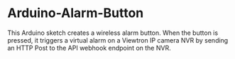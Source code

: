 # Arduino-Alarm-Button
This Arduino sketch creates a wireless alarm button. When the button is pressed, it triggers a virtual alarm on a Viewtron IP camera NVR by sending an HTTP Post to the API webhook endpoint on the NVR.
